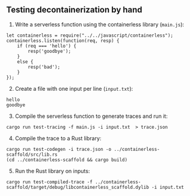 ## Testing decontainerization by hand

1. Write a serverless function using the containerless library (`main.js`):

```
let containerless = require("../../javascript/containerless");
containerless.listen(function(req, resp) {
    if (req === 'hello') {
        resp('goodbye');
    }
    else {
        resp('bad');
    }
});
```

2. Create a file with one input per line (`input.txt`):

```
hello
goodbye
```

3. Compile the serverless function to generate traces and run it:

```
cargo run test-tracing -f main.js -i input.txt  > trace.json
```

4. Compile the trace to a Rust library:

```
cargo run test-codegen -i trace.json -o ../containerless-scaffold/src/lib.rs 
(cd ../containerless-scaffold && cargo build)
```

5. Run the Rust library on inputs:

```
cargo run test-compiled-trace -f ../containerless-scaffold/target/debug/libcontainerless_scaffold.dylib -i input.txt 
```